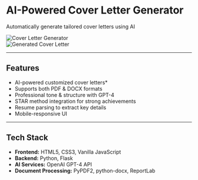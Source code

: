 #  AI-Powered Cover Letter Generator  

Automatically generate tailored cover letters using AI 

![Cover Letter Generator](https://github.com/user-attachments/assets/54748da9-24c7-4c1f-b0d4-2834cea7cf69)  
![Generated Cover Letter](https://github.com/user-attachments/assets/a1365d43-3c27-47b8-acfd-4450921d829c)  

---

##  Features  
- AI-powered customized cover letters* 
- Supports both PDF & DOCX formats  
- Professional tone & structure with GPT-4  
- STAR method integration for strong achievements  
- Resume parsing to extract key details  
- Mobile-responsive UI

---

##  Tech Stack  
- **Frontend:** HTML5, CSS3, Vanilla JavaScript  
- **Backend:** Python, Flask  
- **AI Services:** OpenAI GPT-4 API
- **Document Processing:** PyPDF2, python-docx, ReportLab  

